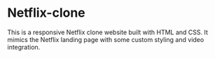 # Netflix-clone
This is a responsive Netflix clone website built with HTML and CSS. It mimics the Netflix landing page with some custom styling and video integration.
